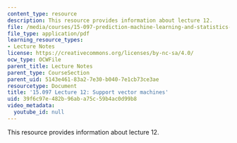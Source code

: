 ```yaml
---
content_type: resource
description: This resource provides information about lecture 12.
file: /media/courses/15-097-prediction-machine-learning-and-statistics-spring-2012/39f6c97e482b96aba75c59b4ac0d99b8_MIT15_097S12_lec12.pdf
file_type: application/pdf
learning_resource_types:
- Lecture Notes
license: https://creativecommons.org/licenses/by-nc-sa/4.0/
ocw_type: OCWFile
parent_title: Lecture Notes
parent_type: CourseSection
parent_uid: 5143e461-83a2-7e30-b040-7e1cb73ce3ae
resourcetype: Document
title: '15.097 Lecture 12: Support vector machines'
uid: 39f6c97e-482b-96ab-a75c-59b4ac0d99b8
video_metadata:
  youtube_id: null
---
```

This resource provides information about lecture 12.